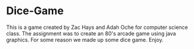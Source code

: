 # Dice-Game
This is a game created by Zac Hays and Adah Oche for computer science class.
The assignment was to create an 80's arcade game using java graphics. For some reason we made up some dice game.
Enjoy.
